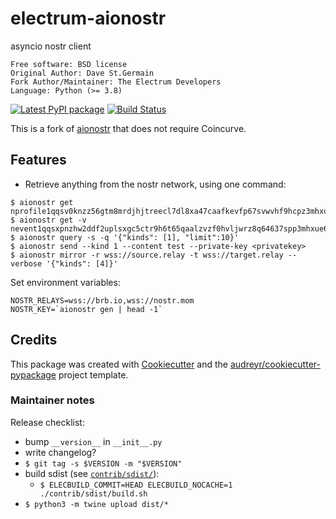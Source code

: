 # electrum-aionostr

asyncio nostr client

```
Free software: BSD license
Original Author: Dave St.Germain
Fork Author/Maintainer: The Electrum Developers
Language: Python (>= 3.8)
```


[![Latest PyPI package](https://badge.fury.io/py/electrum-aionostr.svg)](https://pypi.org/project/electrum-aionostr/)
[![Build Status](https://api.cirrus-ci.com/github/spesmilo/aionostr.svg?branch=electrum)](https://cirrus-ci.com/github/spesmilo/aionostr)


This is a fork of [aionostr](https://github.com/davestgermain/aionostr) that does not require Coincurve.


## Features

* Retrieve anything from the nostr network, using one command:

```
$ aionostr get nprofile1qqsv0knzz56gtm8mrdjhjtreecl7dl8xa47caafkevfp67svwvhf9hcpz3mhxue69uhkgetnvd5x7mmvd9hxwtn4wvspak3h
$ aionostr get -v nevent1qqsxpnzhw2ddf2uplsxgc5ctr9h6t65qaalzvzf0hvljwrz8q64637spp3mhxue69uhkyunz9e5k75j6gxm
$ aionostr query -s -q '{"kinds": [1], "limit":10}'
$ aionostr send --kind 1 --content test --private-key <privatekey>
$ aionostr mirror -r wss://source.relay -t wss://target.relay --verbose '{"kinds": [4]}'
```


Set environment variables:

```
NOSTR_RELAYS=wss://brb.io,wss://nostr.mom
NOSTR_KEY=`aionostr gen | head -1`
```


## Credits

This package was created with [Cookiecutter](https://github.com/audreyr/cookiecutter)
and the [audreyr/cookiecutter-pypackage](https://github.com/audreyr/cookiecutter-pypackage) project template.


### Maintainer notes

Release checklist:
- bump `__version__` in `__init__.py`
- write changelog?
- `$ git tag -s $VERSION -m "$VERSION"`
- build sdist (see [`contrib/sdist/`](contrib/sdist)):
  - `$ ELECBUILD_COMMIT=HEAD ELECBUILD_NOCACHE=1 ./contrib/sdist/build.sh`
- `$ python3 -m twine upload dist/*`
